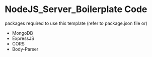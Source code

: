 # NodeJS_Server_Boilerplate Code

packages required to use this template (refer to package.json file or)
<ul>
  <li>MongoDB </li>
  <li>ExpressJS </li>
  <li>CORS</li>
  <li>Body-Parser </li>
</ul>
